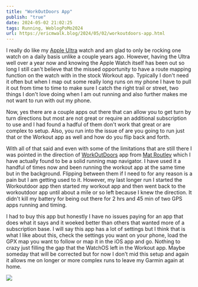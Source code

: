 ```yaml
---
title: "WorkOutDoors App"
publish: "true"
date: 2024-05-02 21:02:25
tags: Running, WeblogPoMo2024
url: https://ericmwalk.blog/2024/05/02/workoutdoors-app.html
---
```


I really do like my [Apple Ultra](https://ericmwalk.blog/2022/09/23/might-be-time.html) watch and am glad to only be rocking one watch on a daily basis unlike a couple years ago. However, having the Ultra well over a year now and knowing the Apple Watch itself has been out so long I still can't believe that the missed opportunity to have a route mapping function on the watch with in the stock Workout app. Typically I don't need it often but when I map out some really long runs on my phone I have to pull it out from time to time to make sure I catch the right trail or street, two things I don't love doing when I am out running and also further makes me not want to run with out my phone.

Now, yes there are a couple apps out there that can allow you to get turn by turn directions but most are not great or require an additional subscription to use and I had found a hadful of them don't work that great or are complex to setup. Also, you run into the issue of are you going to run just that or the Workout app as well and how do you flip back and forth.

With all of that said and even with some of the limitations that are still there I was pointed in the direction of [WorkOutDoors](http://www.workoutdoors.net/) app from [Mat Routley](https://micro.blog/mroutley) which I have actually found to be a solid running map navigator. I have used it a handful of times now and been running the workout app at the same time but in the background. Flipping between them if I need to for any reason is a pain but I am getting used to it. However, my last longer run I started the Workoutdoor app then started my workout app and then went back to the workoutdoor app until about a mile or so left because I knew the direction. It didn't kill my battery for being out there for 2 hrs and 45 min of two GPS apps running and timing.

I had to buy this app but honestly I have no issues paying for an app that does what it says and it woeked better than others that wanted more of a subscription base. I will say this app has a lot of settings but I think that is what I like about this, check the settings you want on your phone, load the GPX map you want to follow or map it in the iOS app and go. Nothing to crazy just filling the gap that the WatchOS left in the Workout app. Maybe someday that will be corrected but for now I don't mid this setup and again it allows me on longer or more complex runs to leave my Garmin again at home.

![](https://ericmwalk.blog/uploads/2024/img-8697.jpeg)